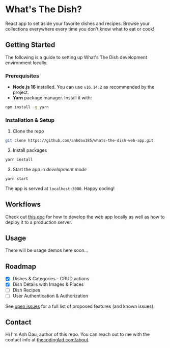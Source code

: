 # What's The Dish?

React app to set aside your favorite dishes and recipes. Browse your collections everywhere every time you don't know what to eat or cook!

## Getting Started

The following is a guide to setting up What's The Dish development environment locally.

### Prerequisites

- **Node.js 16** installed. You can use `v16.14.2` as recommended by the project.
- **Yarn** package manager. Install it with:

```sh
npm install -g yarn
```

### Installation & Setup

1. Clone the repo

```sh
git clone https://github.com/anhdau185/whats-the-dish-web-app.git
```

2. Install packages

```sh
yarn install
```

3. Start the app in _development mode_

```sh
yarn start
```

The app is served at `localhost:3000`. Happy coding!

## Workflows

Check out [this doc](https://github.com/anhdau185/application-infrastructure/blob/main/docs/whats-the-dish/workflows-frontend.md) for how to develop the web app locally as well as how to deploy it to a production server.

## Usage

There will be usage demos here soon...

## Roadmap

- [x] Dishes & Categories - CRUD actions
- [x] Dish Details with Images & Places
- [ ] Dish Recipes
- [ ] User Authentication & Authorization

See [open issues](https://github.com/anhdau185/whats-the-dish-web-app/issues) for a full list of proposed features (and known issues).

## Contact

Hi I'm Anh Dau, author of this repo. You can reach out to me with the contact info at [thecodinglad.com/about](https://thecodinglad.com/about).
